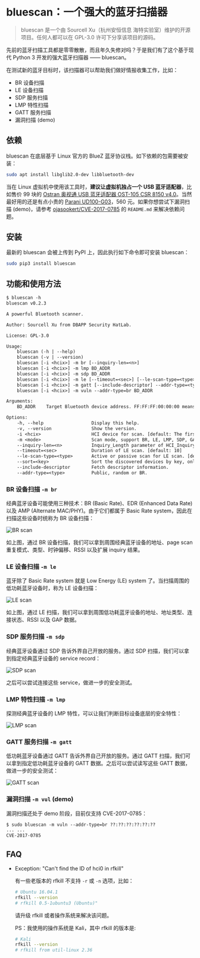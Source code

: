 # bluescan：一个强大的蓝牙扫描器

> bluescan 是一个由 Sourcell Xu（杭州安恒信息 海特实验室）维护的开源项目。任何人都可以在 GPL-3.0 许可下分享该项目的源码。

先前的蓝牙扫描工具都是零零散散，而且年久失修对吗？于是我们有了这个基于现代 Python 3 开发的强大蓝牙扫描器 —— bluescan。

在测试新的蓝牙目标时，该扫描器可以帮助我们做好情报收集工作，比如：

* BR 设备扫描
* LE 设备扫描
* SDP 服务扫描
* LMP 特性扫描
* GATT 服务扫描
* 漏洞扫描 (demo)

## 依赖

bluescan 在底层基于 Linux 官方的 BlueZ 蓝牙协议栈。如下依赖的包需要被安装：

```sh
sudo apt install libglib2.0-dev libbluetooth-dev
```

当在 Linux 虚拟机中使用该工具时，**建议让虚拟机独占一个 USB 蓝牙适配器**，比如售价 99 块的 [Ostran 奥视通 USB 蓝牙适配器 OST-105 CSR 8150 v4.0](https://item.taobao.com/item.htm?spm=a230r.1.14.14.21b6705fm5gjj3&id=38948169460&ns=1&abbucket=6#detail)。当然最好用的还是有点小贵的 [Parani UD100-G03](https://item.taobao.com/item.htm?spm=a230r.1.14.16.19bcf4b2koxeWN&id=561488544550&ns=1&abbucket=19#detail)，560 元。如果你想尝试下漏洞扫描 (demo)，请参考 [ojasookert/CVE-2017-0785](https://github.com/ojasookert/CVE-2017-0785) 的 `README.md` 来解决依赖问题。

## 安装

最新的 bluescan 会被上传到 PyPI 上，因此执行如下命令即可安装 bluescan：

```sh
sudo pip3 install bluescan
```

## 功能和使用方法

```txt
$ bluescan -h
bluescan v0.2.3

A powerful Bluetooth scanner.

Author: Sourcell Xu from DBAPP Security HatLab.

License: GPL-3.0

Usage:
    bluescan (-h | --help)
    bluescan (-v | --version)
    bluescan [-i <hcix>] -m br [--inquiry-len=<n>]
    bluescan [-i <hcix>] -m lmp BD_ADDR
    bluescan [-i <hcix>] -m sdp BD_ADDR
    bluescan [-i <hcix>] -m le [--timeout=<sec>] [--le-scan-type=<type>] [--sort=<key>]
    bluescan [-i <hcix>] -m gatt [--include-descriptor] --addr-type=<type> BD_ADDR
    bluescan [-i <hcix>] -m vuln --addr-type=br BD_ADDR

Arguments:
    BD_ADDR    Target Bluetooth device address. FF:FF:FF:00:00:00 means local device.

Options:
    -h, --help                  Display this help.
    -v, --version               Show the version.
    -i <hcix>                   HCI device for scan. [default: The first HCI device]
    -m <mode>                   Scan mode, support BR, LE, LMP, SDP, GATT and vuln.
    --inquiry-len=<n>           Inquiry_Length parameter of HCI_Inquiry command. [default: 8]
    --timeout=<sec>             Duration of LE scan. [default: 10]
    --le-scan-type=<type>       Active or passive scan for LE scan. [default: active]
    --sort=<key>                Sort the discovered devices by key, only support RSSI now. [default: rssi]
    --include-descriptor        Fetch descriptor information.
    --addr-type=<type>          Public, random or BR.
```

### BR 设备扫描 `-m br`

经典蓝牙设备可能使用三种技术：BR (Basic Rate)、EDR (Enhanced Data Rate) 以及 AMP (Alternate MAC/PHY)。由于它们都属于 Basic Rate system，因此在扫描这些设备时统称为 BR 设备扫描：

![BR scan](https://github.com/fO-000/bluescan/blob/master/res/example-br-scan.png)

如上图，通过 BR 设备扫描，我们可以拿到周围经典蓝牙设备的地址、page scan 重复模式、类型、时钟偏移、RSSI 以及扩展 inquiry 结果。

### LE 设备扫描 `-m le`

蓝牙除了 Basic Rate system 就是 Low Energy (LE) system 了。当扫描周围的低功耗蓝牙设备时，称为 LE 设备扫描：

![LE scan](https://github.com/fO-000/bluescan/blob/master/res/example-le-scan.png)

如上图，通过 LE 扫描，我们可以拿到周围低功耗蓝牙设备的地址、地址类型、连接状态、RSSI 以及 GAP 数据。

### SDP 服务扫描 `-m sdp`

经典蓝牙设备通过 SDP 告诉外界自己开放的服务。通过 SDP 扫描，我们可以拿到指定经典蓝牙设备的 service record：

![SDP scan](https://github.com/fO-000/bluescan/blob/master/res/example-sdp-scan.png)

之后可以尝试连接这些 service，做进一步的安全测试。

### LMP 特性扫描 `-m lmp`

探测经典蓝牙设备的 LMP 特性，可以让我们判断目标设备底层的安全特性：

![LMP scan](https://github.com/fO-000/bluescan/blob/master/res/example-lmp-scan.png)

### GATT 服务扫描 `-m gatt`

低功耗蓝牙设备通过 GATT 告诉外界自己开放的服务。通过 GATT 扫描，我们可以拿到指定低功耗蓝牙设备的 GATT 数据。之后可以尝试读写这些 GATT 数据，做进一步的安全测试：

![GATT scan](https://github.com/fO-000/bluescan/blob/master/res/example-gatt-scan.png)

### 漏洞扫描 `-m vul` (demo)

漏洞扫描还处于 demo 阶段，目前仅支持 CVE-2017-0785：

```txt
$ sudo bluescan -m vuln --addr-type=br ??:??:??:??:??:??
... ...
CVE-2017-0785
```

## FAQ

* Exception: "Can't find the ID of hci0 in rfkill"

  有一些老版本的 rfkill 不支持 `-r` 或 `-n` 选项，比如：
  
  ```sh
  # Ubuntu 16.04.1
  rfkill --version
  # rfkill 0.5-1ubuntu3 (Ubuntu)"
  ```
  
  请升级 rfkill 或者操作系统来解决该问题。

  PS：我使用的操作系统是 Kali，其中 rfkill 的版本是:
  
  ```sh
  # Kali
  rfkill --version
  # rfkill from util-linux 2.36
  ```
